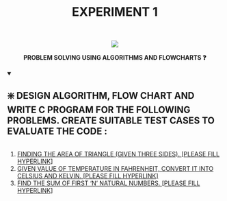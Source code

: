 <h1 align="center">EXPERIMENT 1</h1>
<!-- PROJECT LOGO -->
<br />
<p align="center">
  <a href="https://github.com/DHANOLA/CLASS-NOTIX/tree/root/SEMESTER%201/PROGRAMMING%20AND%20DATA%20STRUCTURES%20LAB">
    <img src="https://media.giphy.com/media/Jsho2AKTd78Ls5f7wy/giphy.gif" >
  </a>

  

  <p align="center">
  <b>PROBLEM SOLVING USING ALGORITHMS AND FLOWCHARTS ❓</b>
    <br />
   
  </p>
</p>


<!-- TABLE OF CONTENTS -->
<details open="open">
  <summary><h2 style="display: inline-block">❇️ DESIGN ALGORITHM, FLOW CHART AND WRITE C PROGRAM FOR THE FOLLOWING PROBLEMS. CREATE SUITABLE TEST CASES TO EVALUATE THE CODE :</h2></summary>
  <ol>
 <li>  <a href="" style="color: ">FINDING THE AREA OF TRIANGLE (GIVEN THREE SIDES). [PLEASE FILL HYPERLINK]</a></li>
   <li>  <a href="" style="color: ">GIVEN VALUE OF TEMPERATURE IN FAHRENHEIT, CONVERT IT INTO CELSIUS AND KELVIN. [PLEASE FILL HYPERLINK]</a></li>
   <li>  <a href="" style="color: ">FIND THE SUM OF FIRST ‘N’ NATURAL NUMBERS. [PLEASE FILL HYPERLINK]</a></li>
    
  </ol>
</details>





